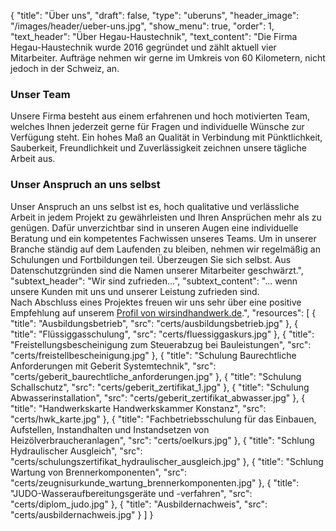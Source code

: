 {
  "title": "Über uns",
  "draft": false,
  "type": "uberuns",
  "header_image": "/images/header/ueber-uns.jpg",
  "show_menu": true,
  "order": 1,
  "text_header": "Über Hegau-Haustechnik",
  "text_content": "Die Firma Hegau-Haustechnik wurde 2016 gegründet und zählt aktuell vier Mitarbeiter. Aufträge nehmen wir gerne im Umkreis von 60 Kilometern, nicht jedoch in der Schweiz, an.<h3>Unser Team</h3>Unsere Firma besteht aus einem erfahrenen und hoch motivierten Team, welches Ihnen jederzeit gerne für Fragen und individuelle Wünsche zur Verfügung steht. Ein hohes Maß an Qualität in Verbindung mit Pünktlichkeit, Sauberkeit, Freundlichkeit und Zuverlässigkeit zeichnen unsere tägliche Arbeit aus.<h3>Unser Anspruch an uns selbst</h3>Unser Anspruch an uns selbst ist es, hoch qualitative und verlässliche Arbeit in jedem Projekt zu gewährleisten und Ihren Ansprüchen mehr als zu genügen. Dafür unverzichtbar sind in unseren Augen eine individuelle Beratung und ein kompetentes Fachwissen unseres Teams. Um in unserer Branche ständig auf dem Laufenden zu bleiben, nehmen wir regelmäßig an Schulungen und Fortbildungen teil. Überzeugen Sie sich selbst. Aus Datenschutzgründen sind die Namen unserer Mitarbeiter geschwärzt.",
  "subtext_header": "Wir sind zufrieden...",
  "subtext_content": "... wenn unsere Kunden mit uns und unserer Leistung zufrieden sind.<br>Nach Abschluss eines Projektes freuen wir uns sehr über eine positive Empfehlung auf unserem <a href='https://www.wirsindhandwerk.de/hegau-haustechnik'>Profil von wirsindhandwerk.de</a>.",
  "resources": [
    {
      "title": "Ausbildungsbetrieb",
      "src": "certs/ausbildungsbetrieb.jpg"
    },
    {
      "title": "Flüssiggasschulung",
      "src": "certs/fluessiggaskurs.jpg"
    },
    {
      "title": "Freistellungsbescheinigung zum Steuerabzug bei Bauleistungen",
      "src": "certs/freistellbescheinigung.jpg"
    },
    {
      "title": "Schulung Baurechtliche Anforderungen mit Geberit Systemtechnik",
      "src": "certs/geberit_baurechtliche_anforderungen.jpg"
    },
    {
      "title": "Schulung Schallschutz",
      "src": "certs/geberit_zertifikat_1.jpg"
    },
    {
      "title": "Schulung Abwasserinstallation",
      "src": "certs/geberit_zertifikat_abwasser.jpg"
    },
    {
      "title": "Handwerkskarte Handwerkskammer Konstanz",
      "src": "certs/hwk_karte.jpg"
    },
    {
      "title": "Fachbetriebsschulung für das Einbauen, Aufstellen, Instandhalten und Instandsetzen von Heizölverbraucheranlagen",
      "src": "certs/oelkurs.jpg"
    },
    {
      "title": "Schlung Hydraulischer Ausgleich",
      "src": "certs/schulungszertifikat_hydraulischer_ausgleich.jpg"
    },
    {
      "title": "Schlung Wartung von Brennerkomponenten",
      "src": "certs/zeugnisurkunde_wartung_brennerkomponenten.jpg"
    },
    {
      "title": "JUDO-Wasseraufbereitungsgeräte und -verfahren",
      "src": "certs/diplom_judo.jpg"
    },
    {
      "title": "Ausbildernachweis", 
      "src": "certs/ausbildernachweis.jpg"
    }
  ]
}
